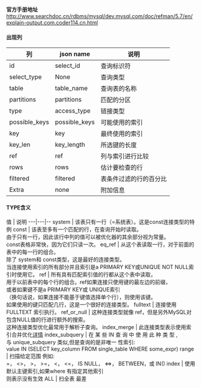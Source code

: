 **官方手册地址** http://www.searchdoc.cn/rdbms/mysql/dev.mysql.com/doc/refman/5.7/en/explain-output.com.coder114.cn.html
  

#### 出现列
列 | json name | 说明
---|---|--
id | select_id | 查询标识符
select_type | None | 查询类型
table | table_name | 查询表的名称
partitions | partitions | 匹配的分区
type | access_type | 链接类型 
possible_keys | possible_keys | 可能使用的索引
key | key | 最终使用的索引
key_len | key_length | 所选键的长度
ref | ref | 列与索引进行比较
rows | rows	| 估计要检查的行
filtered | filtered	| 表条件过滤的行的百分比
Extra | none | 附加信息




#### TYPE含义
值 | 说明
---|---|--
system | 该表只有一行（=系统表）。这是const连接类型的特例
const | 该表至多有一个匹配的行，在查询开始时读取。<br>由于只有一行，因此该行中列的值可以被优化器的其余部分视为常量。<br> const表格非常快，因为它们只读一次。
eq_ref | 从这个表读取一行，对于前面的表中的每一行的组合。<br>除了 system和 const类型，这是最好的连接类型。<br>当连接使用索引的所有部分并且索引是a PRIMARY KEY或UNIQUE NOT NULL索引时使用它。
ref | 所有具有匹配索引值的行都从这个表中读取，<br>用于以前表中的每个行的组合。ref如果连接只使用键的最左边的前缀，<br>或者如果键不是a PRIMARY KEY或 UNIQUE索引<br>（换句话说，如果连接不能基于键值选择单个行），则使用该键。<br>如果使用的键只匹配几行，这是一个很好的连接类型。
fulltext | 连接使用FULLTEXT 索引执行。
ref_or_null | 这种连接类型就像 ref，但是另外MySQL对包含NULL值的行进行额外的搜索。<br>这种连接类型优化最常用于解析子查询。
index_merge | 此连接类型表示使用索引合并优化[详情](http://www.searchdoc.cn/rdbms/mysql/dev.mysql.com/doc/refman/5.7/en/index-merge-optimization.com.coder114.cn.html)
index_subquery | 在 某 些 IN 查 询 中 使 用 此 种 类 型 ,<br> 与 unique_subquery 类似,但是查询的是非唯一 性索引:<br> value IN (SELECT key_column FROM single_table WHERE some_expr)
range | 扫描给定范围 例如:<br> =， <>， >， >=， <， <=， IS NULL， <=>， BETWEEN，或 IN()
index | 使用默认主键索引,如果where 有指定其他索引<br> 则表示没有生效
ALL | 扫全表  最差




